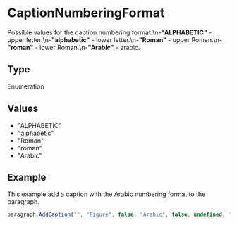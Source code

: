 # CaptionNumberingFormat

Possible values for the caption numbering format.\n-**"ALPHABETIC"** - upper letter.\n-**"alphabetic"** - lower letter.\n-**"Roman"** - upper Roman.\n-**"roman"** - lower Roman.\n-**"Arabic"** - arabic.

## Type

Enumeration

## Values

- "ALPHABETIC"
- "alphabetic"
- "Roman"
- "roman"
- "Arabic"


## Example

This example add a caption with the Arabic numbering format to the paragraph.

```javascript editor-pdf
paragraph.AddCaption("", "Figure", false, "Arabic", false, undefined, "hyphen");
```
